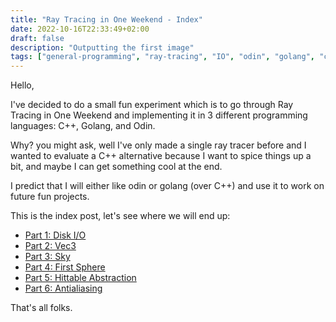 ```yaml
---
title: "Ray Tracing in One Weekend - Index"
date: 2022-10-16T22:33:49+02:00
draft: false
description: "Outputting the first image"
tags: ["general-programming", "ray-tracing", "IO", "odin", "golang", "c++"]
---
```


Hello,

I've decided to do a small fun experiment which is to go through Ray Tracing in One Weekend and implementing it in 3
different programming languages: C++, Golang, and Odin.

Why? you might ask, well I've only made a single ray tracer before and I wanted to evaluate a C++ alternative because
I want to spice things up a bit, and maybe I can get something cool at the end.

I predict that I will either like odin or golang (over C++) and use it to work on future fun projects.

This is the index post, let's see where we will end up:
- [Part 1: Disk I/O](../rtow-part-1)
- [Part 2: Vec3](../rtow-part-2)
- [Part 3: Sky](../rtow-part-3)
- [Part 4: First Sphere](../rtow-part-4)
- [Part 5: Hittable Abstraction](../rtow-part-5)
- [Part 6: Antialiasing](../rtow-part-6)

That's all folks.
